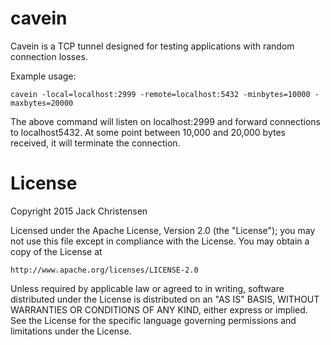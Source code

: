 # cavein

Cavein is a TCP tunnel designed for testing applications with random connection losses.

Example usage:

    cavein -local=localhost:2999 -remote=localhost:5432 -minbytes=10000 -maxbytes=20000

The above command will listen on localhost:2999 and forward connections to localhost5432. At some point between 10,000 and 20,000 bytes received, it will terminate the connection.

# License

Copyright 2015 Jack Christensen

Licensed under the Apache License, Version 2.0 (the "License");
you may not use this file except in compliance with the License.
You may obtain a copy of the License at

    http://www.apache.org/licenses/LICENSE-2.0

Unless required by applicable law or agreed to in writing, software
distributed under the License is distributed on an "AS IS" BASIS,
WITHOUT WARRANTIES OR CONDITIONS OF ANY KIND, either express or implied.
See the License for the specific language governing permissions and
limitations under the License.
